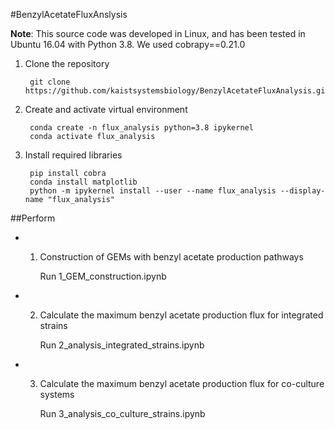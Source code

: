 #BenzylAcetateFluxAnslysis

**Note**: 
This source code was developed in Linux, and has been tested in Ubuntu 16.04 with Python 3.8.
We used cobrapy==0.21.0

1. Clone the repository

        git clone https://github.com/kaistsystemsbiology/BenzylAcetateFluxAnalysis.git

2. Create and activate virtual environment

        conda create -n flux_analysis python=3.8 ipykernel
        conda activate flux_analysis
        
3. Install required libraries

        pip install cobra
        conda install matplotlib
        python -m ipykernel install --user --name flux_analysis --display-name "flux_analysis"
    

##Perform


- 1. Construction of GEMs with benzyl acetate production pathways

        Run 1_GEM_construction.ipynb

- 2. Calculate the maximum benzyl acetate production flux for integrated strains

        Run 2_analysis_integrated_strains.ipynb

- 3. Calculate the maximum benzyl acetate production flux for co-culture systems

        Run 3_analysis_co_culture_strains.ipynb
